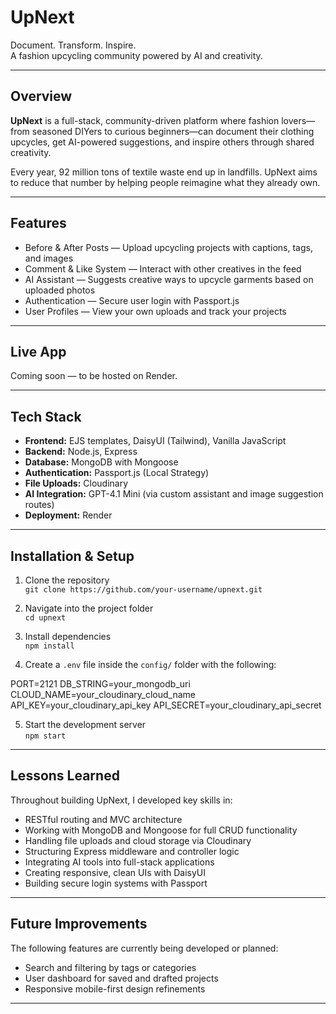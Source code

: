 # UpNext  
Document. Transform. Inspire.  
A fashion upcycling community powered by AI and creativity.

---

## Overview

**UpNext** is a full-stack, community-driven platform where fashion lovers—from seasoned DIYers to curious beginners—can document their clothing upcycles, get AI-powered suggestions, and inspire others through shared creativity.

Every year, 92 million tons of textile waste end up in landfills. UpNext aims to reduce that number by helping people reimagine what they already own.

---

## Features

- Before & After Posts — Upload upcycling projects with captions, tags, and images  
- Comment & Like System — Interact with other creatives in the feed  
- AI Assistant — Suggests creative ways to upcycle garments based on uploaded photos  
- Authentication — Secure user login with Passport.js  
- User Profiles — View your own uploads and track your projects  

---

## Live App

Coming soon — to be hosted on Render.

---

## Tech Stack

- **Frontend:** EJS templates, DaisyUI (Tailwind), Vanilla JavaScript  
- **Backend:** Node.js, Express  
- **Database:** MongoDB with Mongoose  
- **Authentication:** Passport.js (Local Strategy)  
- **File Uploads:** Cloudinary  
- **AI Integration:** GPT-4.1 Mini (via custom assistant and image suggestion routes)  
- **Deployment:** Render  

---

## Installation & Setup

1. Clone the repository  
   `git clone https://github.com/your-username/upnext.git`

2. Navigate into the project folder  
   `cd upnext`

3. Install dependencies  
   `npm install`

4. Create a `.env` file inside the `config/` folder with the following:

PORT=2121
DB_STRING=your_mongodb_uri
CLOUD_NAME=your_cloudinary_cloud_name
API_KEY=your_cloudinary_api_key
API_SECRET=your_cloudinary_api_secret

5. Start the development server  
`npm start`

---

## Lessons Learned

Throughout building UpNext, I developed key skills in:

- RESTful routing and MVC architecture  
- Working with MongoDB and Mongoose for full CRUD functionality  
- Handling file uploads and cloud storage via Cloudinary  
- Structuring Express middleware and controller logic  
- Integrating AI tools into full-stack applications  
- Creating responsive, clean UIs with DaisyUI  
- Building secure login systems with Passport  

---

## Future Improvements

The following features are currently being developed or planned:


- Search and filtering by tags or categories  
- User dashboard for saved and drafted projects  
- Responsive mobile-first design refinements  

---
